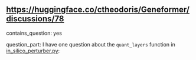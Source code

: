 ## https://huggingface.co/ctheodoris/Geneformer/discussions/78

contains_question: yes

question_part: I have one question about the `quant_layers` function in [in_silico_perturber.py](https://huggingface.co/ctheodoris/Geneformer/blob/main/geneformer/in_silico_perturber.py#L43):

```